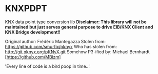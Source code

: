 # KNXPDPT

KNX data point type conversion lib
**Disclaimer: This library will not be maintained but just serves general purpose to drive EIB/KNX Client and KNX Bridge development!!**

Original author: Frédéric Mantegazza
Stolen from: https://github.com/smurfix/pknyx
Who has stolen from: http://git.pknyx.org/pKNyX.git
Somehow P3-ified by: Michael Bernhardt [https://github.com/MBizm]

'Every line of code is a bird poop in time...'
